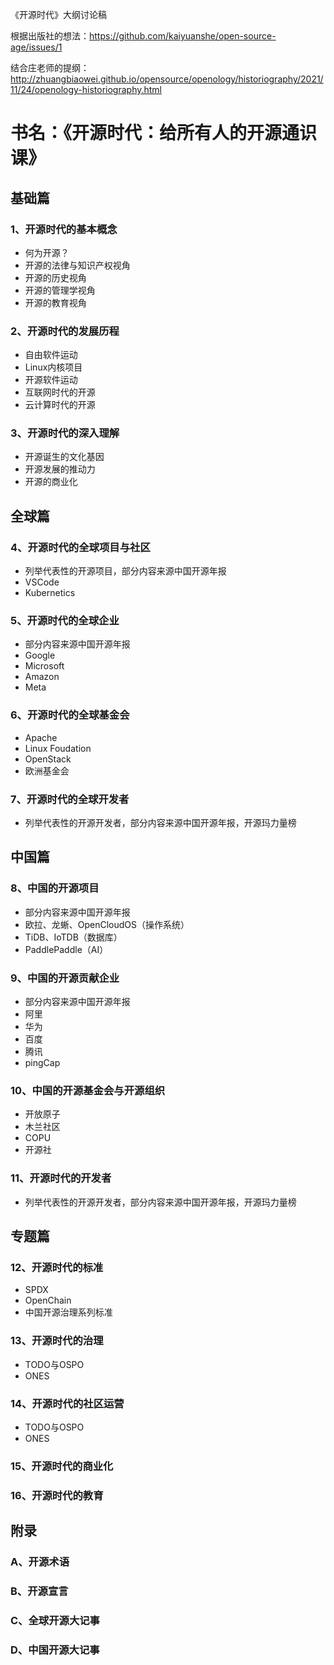 《开源时代》大纲讨论稿

根据出版社的想法：https://github.com/kaiyuanshe/open-source-age/issues/1

结合庄老师的提纲：http://zhuangbiaowei.github.io/opensource/openology/historiography/2021/11/24/openology-historiography.html


# 书名：《开源时代：给所有人的开源通识课》

## 基础篇

### 1、开源时代的基本概念
- 何为开源？
- 开源的法律与知识产权视角
- 开源的历史视角
- 开源的管理学视角
- 开源的教育视角

### 2、开源时代的发展历程
- 自由软件运动
- Linux内核项目
- 开源软件运动
- 互联网时代的开源
- 云计算时代的开源

### 3、开源时代的深入理解
- 开源诞生的文化基因
- 开源发展的推动力
- 开源的商业化

## 全球篇

### 4、开源时代的全球项目与社区
- 列举代表性的开源项目，部分内容来源中国开源年报
- VSCode
- Kubernetics

### 5、开源时代的全球企业
- 部分内容来源中国开源年报
- Google
- Microsoft
- Amazon
- Meta

### 6、开源时代的全球基金会
- Apache
- Linux Foudation
- OpenStack
- 欧洲基金会

### 7、开源时代的全球开发者
- 列举代表性的开源开发者，部分内容来源中国开源年报，开源玛力量榜

## 中国篇

### 8、中国的开源项目
- 部分内容来源中国开源年报
- 欧拉、龙蜥、OpenCloudOS（操作系统）
- TiDB、IoTDB（数据库）
- PaddlePaddle（AI）

### 9、中国的开源贡献企业
- 部分内容来源中国开源年报
- 阿里
- 华为
- 百度
- 腾讯
- pingCap

### 10、中国的开源基金会与开源组织
- 开放原子
- 木兰社区
- COPU
- 开源社

### 11、开源时代的开发者
- 列举代表性的开源开发者，部分内容来源中国开源年报，开源玛力量榜

## 专题篇

### 12、开源时代的标准
- SPDX
- OpenChain
- 中国开源治理系列标准

### 13、开源时代的治理
- TODO与OSPO
- ONES

### 14、开源时代的社区运营
- TODO与OSPO
- ONES

### 15、开源时代的商业化

### 16、开源时代的教育

## 附录

### A、开源术语

### B、开源宣言

### C、全球开源大记事

### D、中国开源大记事







